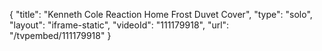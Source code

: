 {
    "title": "Kenneth Cole Reaction Home Frost Duvet Cover",
    "type": "solo",
    "layout": "iframe-static",
    "videoId": "111179918",
    "url": "\/tvpembed\/111179918"
}